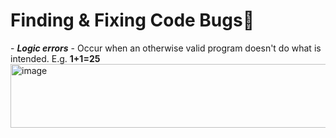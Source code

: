 <h1>Finding & Fixing Code Bugs🐛</h1>
- <b><i>Logic errors</i></b> - Occur when an otherwise valid program doesn't do what is intended. E.g. <b> 1+1=25</b>
<img width="709" height="102" alt="image" src="https://github.com/user-attachments/assets/420b9850-ada5-4cdc-9f36-6c701eacf486" />

